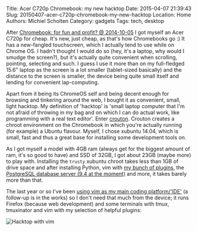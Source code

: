 Title: Acer C720p Chromebook: my new hacktop
Date: 2015-04-07 21:39:43
Slug: 20150407-acer-c720p-chromebook-my-new-hacktop
Location: Home
Authors: Michiel Scholten
Category: gadgets
Tags: tech, desktop

After [Chromebook: for fun and profit? @ 2014-10-05]({filename}20141005-chromebook-for-fun-and-profit.md) I got myself an Acer C720p for cheap. It's new, just cheap, as that's how Chromebooks go :) It has a new-fangled touchscreen, which I actually tend to use while on Chrome OS. I hadn't thought I would do so (hey, it's a laptop, why would I smudge the screen?), but it's actually quite convenient when scrolling, pointing, selecting and such. I guess I use it more than on my full-fledged 15.6" laptop as the screen is a lot smaller (tablet-sized basically) and the distance to the screen is smaller, the device being quite small itself and lending for convenient lap-computing.

Apart from it being its ChromeOS self and being decent enough for browsing and tinkering around the web, I bought it as convenient, small, light hacktop. My definition of 'hacktop' is 'small laptop computer that I'm not afraid of throwing in my bag and on which I can do actual work, like programming with a real text editor'. Enter [crouton](https://github.com/dnschneid/crouton). Crouton creates a chroot environment on the Chromebook in which you're actually running (for example) a Ubuntu flavour. Myself, I chose xubuntu 14.04, which is small, fast and thus a great base for installing some development tools on.

As I got myself a model with 4GB ram (always get for the biggest amount of ram, it's so good to have) and SSD of 32GB, I got about 23GB (maybe more) to play with. Installing the `trusty` xubuntu chroot takes less than 1GB of drive space and after installing Python, vim with [my bunch of plugins](https://github.com/aquatix/dotfiles/blob/master/.vimrc), the [PostgreSQL database server (9.4 at the moment)](http://www.postgresql.org/download/linux/ubuntu/) and more, it takes barely more than that.

The last year or so I've been [using vim as my main coding platform/'IDE']({filename}20140301-making-vim-even-more-cool.md) (a follow-up is in the works) so I don't need that much from the device; it runs Firefox (because web development) and some terminals with tmux, tmuxinator and vim with my selection of helpful plugins:

![Hacktop with vim](//dammit.nl/images/content/20150407_hacktop_vim.png)
